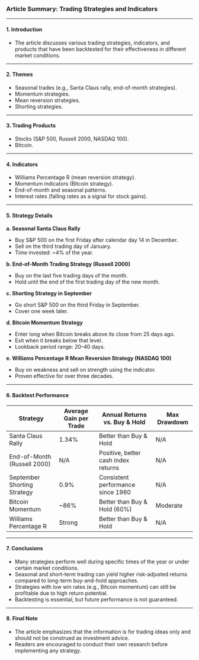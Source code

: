 ### Article Summary: Trading Strategies and Indicators

---

#### **1. Introduction**
- The article discusses various trading strategies, indicators, and products that have been backtested for their effectiveness in different market conditions.

---

#### **2. Themes**
- Seasonal trades (e.g., Santa Claus rally, end-of-month strategies).
- Momentum strategies.
- Mean reversion strategies.
- Shorting strategies.

---

#### **3. Trading Products**
- Stocks (S&P 500, Russell 2000, NASDAQ 100).
- Bitcoin.

---

#### **4. Indicators**
- Williams Percentage R (mean reversion strategy).
- Momentum indicators (Bitcoin strategy).
- End-of-month and seasonal patterns.
- Interest rates (falling rates as a signal for stock gains).

---

#### **5. Strategy Details**

**a. Seasonal Santa Claus Rally**
- Buy S&P 500 on the first Friday after calendar day 14 in December.
- Sell on the third trading day of January.
- Time invested: ~4% of the year.

**b. End-of-Month Trading Strategy (Russell 2000)**
- Buy on the last five trading days of the month.
- Hold until the end of the first trading day of the new month.

**c. Shorting Strategy in September**
- Go short S&P 500 on the third Friday in September.
- Cover one week later.

**d. Bitcoin Momentum Strategy**
- Enter long when Bitcoin breaks above its close from 25 days ago.
- Exit when it breaks below that level.
- Lookback period range: 20–40 days.

**e. Williams Percentage R Mean Reversion Strategy (NASDAQ 100)**
- Buy on weakness and sell on strength using the indicator.
- Proven effective for over three decades.

---

#### **6. Backtest Performance**

| **Strategy**                     | **Average Gain per Trade** | **Annual Returns vs. Buy & Hold** | **Max Drawdown** |
|----------------------------------|------------------------------|--------------------------------------|-------------------|
| Santa Claus Rally                | 1.34%                        | Better than Buy & Hold              | N/A               |
| End-of-Month (Russell 2000)      | N/A                          | Positive, better cash index returns  | N/A               |
| September Shorting Strategy       | 0.9%                         | Consistent performance since 1960   | N/A               |
| Bitcoin Momentum                 | ~86%                        | Better than Buy & Hold (60%)         | Moderate           |
| Williams Percentage R            | Strong                      | Better than Buy & Hold              | N/A               |

---

#### **7. Conclusions**
- Many strategies perform well during specific times of the year or under certain market conditions.
- Seasonal and short-term trading can yield higher risk-adjusted returns compared to long-term buy-and-hold approaches.
- Strategies with low win rates (e.g., Bitcoin momentum) can still be profitable due to high return potential.
- Backtesting is essential, but future performance is not guaranteed.

---

#### **8. Final Note**
- The article emphasizes that the information is for trading ideas only and should not be construed as investment advice.
- Readers are encouraged to conduct their own research before implementing any strategy.
